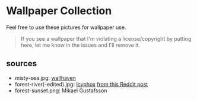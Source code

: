 Wallpaper Collection
====================

Feel free to use these pictures for wallpaper use.

> If you see a wallpaper that I'm violating a license/copyright by putting
> here, let me know in the issues and I'll remove it.

## sources

- misty-sea.jpg: [wallhaven](https://w.wallhaven.cc/full/48/wallhaven-483rgk.jpg)
- forest-river(-edited).jpg: [Icyphox](https://github.com/icyphox) [from this Reddit post](https://reddit.com/r/unixporn/comments/bzbcu6/i3_glistening/)
- forest-sunset.png: Mikael Gustafsson
